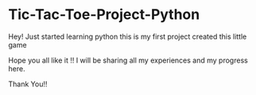 # Tic-Tac-Toe-Project-Python

Hey! Just started learning python 
this is my first project created this little game
 
Hope you all like it !!
I will be sharing all my experiences and my progress here.

Thank You!!
